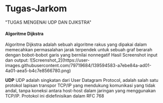 # Tugas-Jarkom

"TUGAS MENGENAI UDP DAN DJIKSTRA"

<h4>Algoritme Dijkstra</h4> 
Algoritme Dijkstra adalah sebuah algoritme rakus yang dipakai dalam memecahkan permasalahan jarak terpendek untuk sebuah graf berarah dengan bobot-bobot garis yang bernilai nonnegatif
Hasil Screenshot input dan output:
![Screenshot_2](https://user-images.githubusercontent.com/79719684/139594583-a7ebe84a-ad01-4a01-aea5-b4c7e8566780.png)

**UDP**
UDP adalah singkatan dari User Datagram Protocol, adalah salah satu protokol lapisan transpor TCP/IP yang mendukung komunikasi yang tidak andal, tanpa koneksi antara host-host dalam jaringan yang menggunakan TCP/IP. Protokol ini didefinisikan dalam RFC 768
